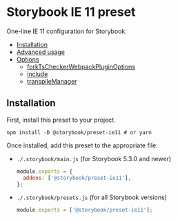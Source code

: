 <h1>Storybook IE 11 preset</h1>

One-line IE 11 configuration for Storybook.

- [Installation](#installation)
- [Advanced usage](#advanced-usage)
- [Options](#options)
  - [forkTsCheckerWebpackPluginOptions](#forktscheckerwebpackpluginoptions)
  - [include](#include)
  - [transpileManager](#transpilemanager)

## Installation

First, install this preset to your project.

```
npm install -D @storybook/preset-ie11 # or yarn
```

Once installed, add this preset to the appropriate file:

- `./.storybook/main.js` (for Storybook 5.3.0 and newer)

  ```js
  module.exports = {
    addons: ['@storybook/preset-ie11'],
  };
  ```

- `./.storybook/presets.js` (for all Storybook versions)

  ```js
  module.exports = ['@storybook/preset-ie11'];
  ```
